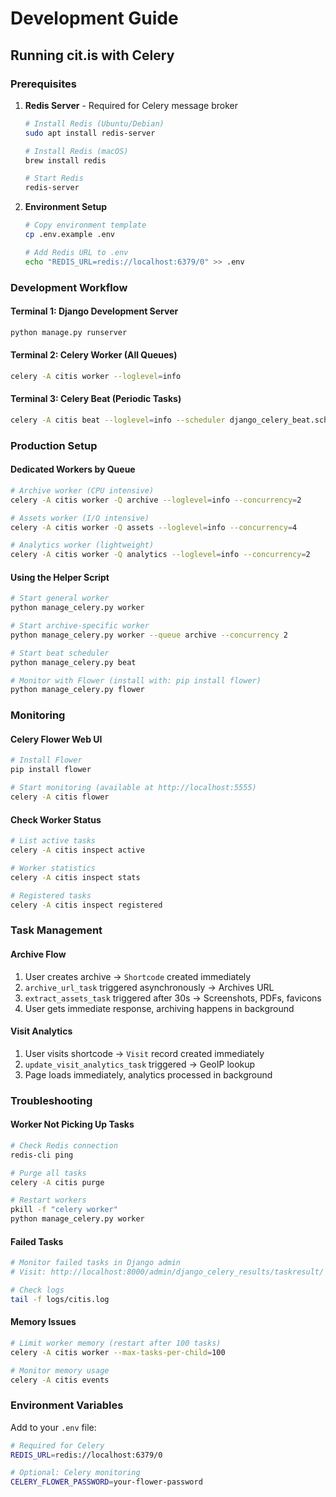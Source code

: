 # Development Guide

## Running cit.is with Celery

### Prerequisites

1. **Redis Server** - Required for Celery message broker
   ```bash
   # Install Redis (Ubuntu/Debian)
   sudo apt install redis-server
   
   # Install Redis (macOS)
   brew install redis
   
   # Start Redis
   redis-server
   ```

2. **Environment Setup**
   ```bash
   # Copy environment template
   cp .env.example .env
   
   # Add Redis URL to .env
   echo "REDIS_URL=redis://localhost:6379/0" >> .env
   ```

### Development Workflow

#### Terminal 1: Django Development Server
```bash
python manage.py runserver
```

#### Terminal 2: Celery Worker (All Queues)
```bash
celery -A citis worker --loglevel=info
```

#### Terminal 3: Celery Beat (Periodic Tasks)
```bash
celery -A citis beat --loglevel=info --scheduler django_celery_beat.schedulers:DatabaseScheduler
```

### Production Setup

#### Dedicated Workers by Queue
```bash
# Archive worker (CPU intensive)
celery -A citis worker -Q archive --loglevel=info --concurrency=2

# Assets worker (I/O intensive) 
celery -A citis worker -Q assets --loglevel=info --concurrency=4

# Analytics worker (lightweight)
celery -A citis worker -Q analytics --loglevel=info --concurrency=2
```

#### Using the Helper Script
```bash
# Start general worker
python manage_celery.py worker

# Start archive-specific worker
python manage_celery.py worker --queue archive --concurrency 2

# Start beat scheduler
python manage_celery.py beat

# Monitor with Flower (install with: pip install flower)
python manage_celery.py flower
```

### Monitoring

#### Celery Flower Web UI
```bash
# Install Flower
pip install flower

# Start monitoring (available at http://localhost:5555)
celery -A citis flower
```

#### Check Worker Status
```bash
# List active tasks
celery -A citis inspect active

# Worker statistics  
celery -A citis inspect stats

# Registered tasks
celery -A citis inspect registered
```

### Task Management

#### Archive Flow
1. User creates archive → `Shortcode` created immediately
2. `archive_url_task` triggered asynchronously → Archives URL
3. `extract_assets_task` triggered after 30s → Screenshots, PDFs, favicons
4. User gets immediate response, archiving happens in background

#### Visit Analytics
1. User visits shortcode → `Visit` record created immediately  
2. `update_visit_analytics_task` triggered → GeoIP lookup
3. Page loads immediately, analytics processed in background

### Troubleshooting

#### Worker Not Picking Up Tasks
```bash
# Check Redis connection
redis-cli ping

# Purge all tasks
celery -A citis purge

# Restart workers
pkill -f "celery worker"
python manage_celery.py worker
```

#### Failed Tasks
```bash
# Monitor failed tasks in Django admin
# Visit: http://localhost:8000/admin/django_celery_results/taskresult/

# Check logs
tail -f logs/citis.log
```

#### Memory Issues
```bash
# Limit worker memory (restart after 100 tasks)
celery -A citis worker --max-tasks-per-child=100

# Monitor memory usage
celery -A citis events
```

### Environment Variables

Add to your `.env` file:
```bash
# Required for Celery
REDIS_URL=redis://localhost:6379/0

# Optional: Celery monitoring
CELERY_FLOWER_PASSWORD=your-flower-password
``` 
